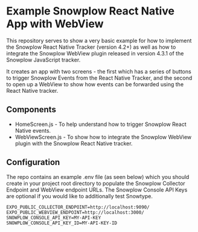 # Example Snowplow React Native App with WebView

This repository serves to show a very basic example for how to implement the Snowplow React Native Tracker (version 4.2+) as well as how to integrate the Snowplow WebView plugin released in version 4.3.1 of the Snowplow JavaScript tracker.

It creates an app with two screens - the first which has a series of buttons to trigger Snowplow Events from the React Native Tracker, and the second to open up a WebView to show how events can be forwarded using the React Native tracker.

## Components

* HomeScreen.js - To help understand how to trigger Snowplow React Native events.
* WebViewScreen.js - To show how to integrate the Snowplow WebView plugin with the Snowplow React Native tracker.

## Configuration
The repo contains an example .env file (as seen below) which you should create in your project root directory to populate the Snowplow Collector Endpoint and WebView endpoint URLs. The Snowplow Console API Keys are optional if you would like to additionally test Snowtype.

```
EXPO_PUBLIC_COLLECTOR_ENDPOINT=http://localhost:9090/
EXPO_PUBLIC_WEBVIEW_ENDPOINT=http://localhost:3000/
SNOWPLOW_CONSOLE_API_KEY=MY-API-KEY
SNOWPLOW_CONSOLE_API_KEY_ID=MY-API-KEY-ID
```
